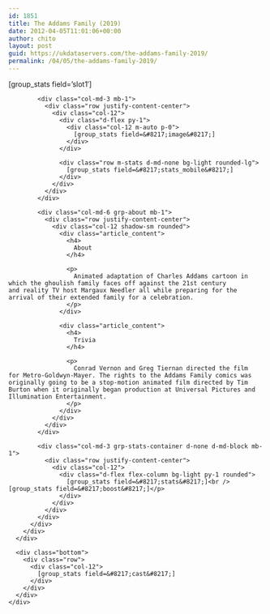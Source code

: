 ```yaml
---
id: 1851
title: The Addams Family (2019)
date: 2012-04-05T11:01:06+00:00
author: chito
layout: post
guid: https://ukdataservers.com/the-addams-family-2019/
permalink: /04/05/the-addams-family-2019/
---
```

<!--Content-->

<div class="main-content">
  <div class="row">
    <div class="col-12">
      <div id="header-section" class="mx-3 mb-2">
        <div class="col-12">
          <div class="row bg-white shadow py-3 rounded">
            <div class="ad col-sm-12 p-1 mb-1">
 <div class="main-content">
  <div class="row">
    <div class="col-12">
      <div id="header-section" class="mx-3 mb-2">
        <div class="col-12">
          <div class="row bg-white shadow py-3 rounded">
            <div class="ad col-sm-12 p-1 mb-1">
 <div class="main-content">
  <div class="row">
    <div class="col-12">
      <div id="header-section" class="mx-3 mb-2">
        <div class="col-12">
          <div class="row bg-white shadow py-3 rounded">
            <div class="ad col-sm-12 p-1 mb-1">
 <div class="main-content">
  <div class="row">
    <div class="col-12">
      <div id="header-section" class="mx-3 mb-2">
        <div class="col-12">
          <div class="row bg-white shadow py-3 rounded">
            <div class="ad col-sm-12 p-1 mb-1">
 <div class="main-content">
  <div class="row">
    <div class="col-12">
      <div id="header-section" class="mx-3 mb-2">
        <div class="col-12">
          <div class="row bg-white shadow py-3 rounded">
            <div class="ad col-sm-12 p-1 mb-1">
 <div class="main-content">
  <div class="row">
    <div class="col-12">
      <div id="header-section" class="mx-3 mb-2">
        <div class="col-12">
          <div class="row bg-white shadow py-3 rounded">
            <div class="ad col-sm-12 p-1 mb-1">
 <div class="main-content">
  <div class="row">
    <div class="col-12">
      <div id="header-section" class="mx-3 mb-2">
        <div class="col-12">
          <div class="row bg-white shadow py-3 rounded">
            <div class="ad col-sm-12 p-1 mb-1">
 <div class="main-content">
  <div class="row">
    <div class="col-12">
      <div id="header-section" class="mx-3 mb-2">
        <div class="col-12">
          <div class="row bg-white shadow py-3 rounded">
            <div class="ad col-sm-12 p-1 mb-1">
 <div class="main-content">
  <div class="row">
    <div class="col-12">
      <div id="header-section" class="mx-3 mb-2">
        <div class="col-12">
          <div class="row bg-white shadow py-3 rounded">
            <div class="ad col-sm-12 p-1 mb-1">
 <div class="main-content">
  <div class="row">
    <div class="col-12">
      <div id="header-section" class="mx-3 mb-2">
        <div class="col-12">
          <div class="row bg-white shadow py-3 rounded">
            <div class="ad col-sm-12 p-1 mb-1">
 <div class="main-content">
  <div class="row">
    <div class="col-12">
      <div id="header-section" class="mx-3 mb-2">
        <div class="col-12">
          <div class="row bg-white shadow py-3 rounded">
            <div class="ad col-sm-12 p-1 mb-1">
 <div class="main-content">
  <div class="row">
    <div class="col-12">
      <div id="header-section" class="mx-3 mb-2">
        <div class="col-12">
          <div class="row bg-white shadow py-3 rounded">
            <div class="ad col-sm-12 p-1 mb-1">
              [group_stats field=&#8217;slot1&#8242;]
            </div>
            
            <div class="col-md-3 mb-1">
              <div class="row justify-content-center">
                <div class="col-12">
                  <div class="d-flex py-1">
                    <div class="col-12 m-auto p-0">
                      [group_stats field=&#8217;image&#8217;]
                    </div>
                  </div>
                  
                  <div class="row m-stats d-md-none bg-light rounded-lg">
                    [group_stats field=&#8217;stats_mobile&#8217;]
                  </div>
                </div>
              </div>
            </div>
            
            <div class="col-md-6 grp-about mb-1">
              <div class="row justify-content-center">
                <div class="col-12 shadow-sm rounded">
                  <div class="article_content">
                    <h4>
                      About
                    </h4>
                    
                    <p>
                      Animated adaptation of Charles Addams cartoon in which the ghoulish family faces off against the 21st century and reality TV host Margaux Needler all while preparing for the arrival of their extended family for a celebration.
                    </p>
                  </div>
                  
                  <div class="article_content">
                    <h4>
                      Trivia
                    </h4>
                    
                    <p>
                      Conrad Vernon and Greg Tiernan directed the film for Metro-Goldwyn-Mayer. The rights to the Addams Family comics was originally going to be a stop-motion animated film directed by Tim Burton when it originally began production at Universal Pictures and Illumination Entertainment.
                    </p>
                  </div>
                </div>
              </div>
            </div>
            
            <div class="col-md-3 grp-stats-container d-none d-md-block mb-1">
              <div class="row justify-content-center">
                <div class="col-12">
                  <div class="d-flex flex-column bg-light py-1 rounded">
                    [group_stats field=&#8217;stats&#8217;]<br /> [group_stats field=&#8217;boost&#8217;]</p>
                  </div>
                </div>
              </div>
            </div>
          </div>
        </div>
      </div>
      
      <div class="bottom">
        <div class="row">
          <div class="col-12">
            [group_stats field=&#8217;cast&#8217;]
          </div>
        </div>
      </div>
    </div>
  </div>
</div>